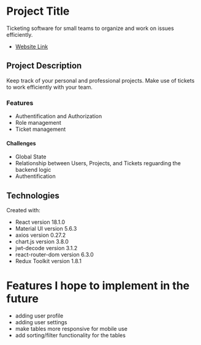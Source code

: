 # Project Title

Ticketing software for small teams to organize and work on issues efficiently.

- [Website Link](www.juicybugtracker.com)

## Project Description

Keep track of your personal and professional projects.
Make use of tickets to work efficiently with your team.

### Features

- Authentification and Authorization
- Role management
- Ticket management

#### Challenges

- Global State
- Relationship between Users, Projects, and Tickets reguarding the backend logic
- Authentification

## Technologies

Created with:

- React version 18.1.0
- Material UI version 5.6.3
- axios version 0.27.2
- chart.js version 3.8.0
- jwt-decode version 3.1.2
- react-router-dom version 6.3.0
- Redux Toolkit version 1.8.1

# Features I hope to implement in the future

- adding user profile
- adding user settings
- make tables more responsive for mobile use
- add sorting/filter functionality for the tables

